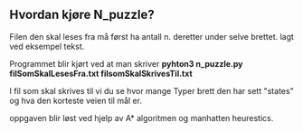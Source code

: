 ## Hvordan kjøre N_puzzle? 

Filen den skal leses fra må først ha antall n. deretter under selve brettet. lagt ved eksempel tekst.

Programmet blir kjørt ved at man skriver **pyhton3 n_puzzle.py filSomSkalLesesFra.txt filsomSkalSkrivesTil.txt**

I fil som skal skrives til vi du se hvor mange Typer brett den har sett "states" og hva den korteste veien til mål er. 

oppgaven blir løst ved hjelp av A* algoritmen og manhatten heurestics.





